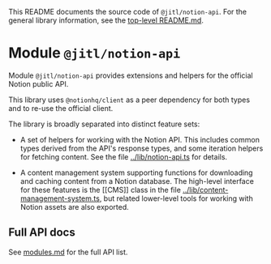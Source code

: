 <!-- This README is used in generated docs, and is copied by typedoc into ./docs -->

This README documents the source code of `@jitl/notion-api`. For the general
library information, see the [top-level README.md](../README.md).

# Module `@jitl/notion-api`

Module `@jitl/notion-api` provides extensions and helpers for the official
Notion public API.

This library uses `@notionhq/client` as a peer dependency for both types and
to re-use the official client.

The library is broadly separated into distinct feature sets:

- A set of helpers for working with the Notion API. This includes
  common types derived from the API's response types, and some iteration helpers
  for fetching content. See the file [../lib/notion-api.ts](./lib/notion-api.ts)
  for details.

- A content management system supporting functions for downloading and
  caching content from a Notion database. The high-level interface for these
  features is the [[CMS]] class in the file
  [../lib/content-management-system.ts](./lib/content-management-system.ts), but
  related lower-level tools for working with Notion assets are also exported.

## Full API docs

See [modules.md](./modules.md) for the full API list.
